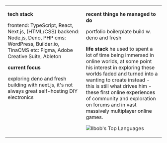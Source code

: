 <table>
<tr>
<td width="50%" valign="top">

**tech stack**

frontend: TypeScript, React, Next.js, (HTML/CSS)
backend: Node.js, Deno, PHP
cms: WordPress, Builder.io, TinaCMS
etc: Figma, Adobe Creative Suite, Ableton

**current focus**

exploring deno and fresh
building with next.js, it's not always great
self-hosting
DIY electronics

</td>
<td width="50%" valign="top">

**recent things he managed to do**

portfolio boilerplate build w. deno and fresh

**life stack**
he used to spent a lot of time being immersed in online worlds, at some point his interest in exploring these worlds faded and turned into a wanting to create instead - this is still what drives him - these first online experiences of community and exploration on forums and in vast massively multiplayer online games.

![llbob's Top Languages](https://github-readme-stats.vercel.app/api/top-langs/?username=llbob&theme=graywhite&show_icons=true&hide_border=false&layout=compact)
</td>
</tr>
</table>


